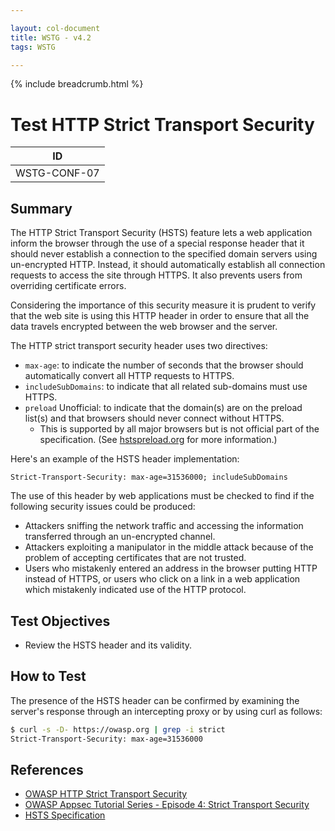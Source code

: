 ```yaml
---

layout: col-document
title: WSTG - v4.2
tags: WSTG

---
```


{% include breadcrumb.html %}
# Test HTTP Strict Transport Security

|ID          |
|------------|
|WSTG-CONF-07|

## Summary

The HTTP Strict Transport Security (HSTS) feature lets a web application inform the browser through the use of a special response header that it should never establish a connection to the specified domain servers using un-encrypted HTTP. Instead, it should automatically establish all connection requests to access the site through HTTPS. It also prevents users from overriding certificate errors.

Considering the importance of this security measure it is prudent to verify that the web site is using this HTTP header in order to ensure that all the data travels encrypted between the web browser and the server.

The HTTP strict transport security header uses two directives:

- `max-age`: to indicate the number of seconds that the browser should automatically convert all HTTP requests to HTTPS.
- `includeSubDomains`: to indicate that all related sub-domains must use HTTPS.
- `preload` Unofficial: to indicate that the domain(s) are on the preload list(s) and that browsers should never connect without HTTPS.
  - This is supported by all major browsers but is not official part of the specification. (See [hstspreload.org](https://hstspreload.org/) for more information.)

Here's an example of the HSTS header implementation:

`Strict-Transport-Security: max-age=31536000; includeSubDomains`

The use of this header by web applications must be checked to find if the following security issues could be produced:

- Attackers sniffing the network traffic and accessing the information transferred through an un-encrypted channel.
- Attackers exploiting a manipulator in the middle attack because of the problem of accepting certificates that are not trusted.
- Users who mistakenly entered an address in the browser putting HTTP instead of HTTPS, or users who click on a link in a web application which mistakenly indicated use of the HTTP protocol.

## Test Objectives

- Review the HSTS header and its validity.

## How to Test

The presence of the HSTS header can be confirmed by examining the server's response through an intercepting proxy or by using curl as follows:

```bash
$ curl -s -D- https://owasp.org | grep -i strict
Strict-Transport-Security: max-age=31536000
```

## References

- [OWASP HTTP Strict Transport Security](https://cheatsheetseries.owasp.org/cheatsheets/HTTP_Strict_Transport_Security_Cheat_Sheet.html)
- [OWASP Appsec Tutorial Series - Episode 4: Strict Transport Security](https://www.youtube.com/watch?v=zEV3HOuM_Vw)
- [HSTS Specification](https://tools.ietf.org/html/rfc6797)

